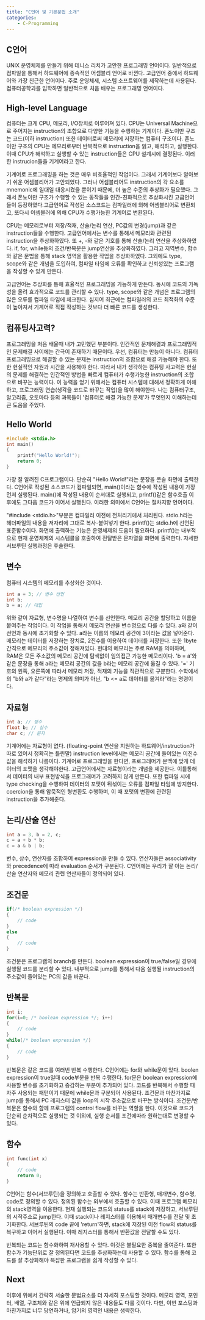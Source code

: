 ```yaml
---
title: "C언어 및 기본문법 소개"
categories:
    - C-Programming
---
```


## C언어
UNIX 운영체제를 만들기 위해 데니스 리치가 고안한 프로그래밍 언어이다. 일반적으로 컴파일을 통해서 하드웨어에 종속적인 어셈블리 언어로 바뀐다. 고급언어 중에서 하드웨어와 가장 친근한 언어이다. 주로 운영체제, 시스템 소프트웨어를 제작하는데 사용된다. 컴퓨터공학과를 입학하면 일반적으로 처음 배우는 프로그래밍 언어이다.

## High-level Language
컴퓨터는 크게 CPU, 메모리, I/O장치로 이루어져 있다. CPU는 Universal Machine으로 주어지는 instruction의 조합으로 다양한 기능을 수행하는 기계이다. 폰노이만 구조는 코드(이하 instruction) 또한 데이터로써 메모리에 저장하는 컴퓨터 구조이다. 폰노이만 구조의 CPU는 메모리로부터 반복적으로 instruction을 읽고, 해석하고, 실행한다. 이때 CPU가 해석하고 실행할 수 있는 instruction들은 CPU 설계시에 결정된다. 이러한 instrucion들을 기계어라고 한다.

기계어로 프로그래밍을 하는 것은 매우 비효율적인 작업이다. 그래서 기계어보다 알아보기 쉬운 어셈블리어가 고안되었다. 그러나 어셈블리어도 instruction의 각 요소를 mnemonic에 일대일 대응시켰을 뿐이기 때문에, 더 높은 수준의 추상화가 필요했다. 그래서 폰노이만 구조가 수행할 수 있는 동작들을 인간-친화적으로 추상화시킨 고급언어들이 등장하였다.고급언어로 작성된 소스코드는 컴파일러에 의해 어셈블리어로 변환되고, 또다시 어셈블러에 의해 CPU가 수행가능한 기계어로 변환된다.

CPU는 메모리로부터 저장/적재, 산술/논리 연산, PC값의 변경(jump)과 같은 instruction들을 수행한다. 고급언어에서는 변수를 통해서 메모리와 관련된 instruction을 추상화하였다. 또 +, -와 같은 기호를 통해 산술/논리 연산을 추상화하였다. if, for, while등의 조건/반복문은 jump연산을 추상화하였다. 그리고 지역변수, 함수와 같은 문법을 통해 stack 영역을 활용한 작업을 추상화하였다. 그외에도 type, scope와 같은 개념을 도입하여, 컴파일 타임에 오류를 확인하고 신뢰성있는 프로그램을 작성할 수 있게 만든다.

고급언어는 추상화를 통해 효율적인 프로그래밍을 가능하게 만든다. 동시에 코드의 가독성을 올려 효과적으로 코드를 관리할 수 있다. type, scope와 같은 개념은 프로그램의 많은 오류를 컴파일 타임에 체크한다. 심지어 최근에는 컴파일러의 코드 최적화의 수준이 높아져서 기계어로 직접 작성하는 것보다 더 빠른 코드를 생성한다.

## 컴퓨팅사고력?
프로그래밍을 처음 배울때 내가 고민했던 부분이다. 인간적인 문제해결과 프로그래밍적인 문제해결 사이에는 간극이 존재하기 때문이다. 우선, 컴퓨터는 만능이 아니다. 컴퓨터 프로그래밍으로 해결할 수 있는 문제는 instruction의 조합으로 해결 가능해야 한다. 또한 현실적인 자원과 시간을 사용해야 한다. 따라서 내가 생각하는 컴퓨팅 사고력은 현실의 문제를 해결하는 인간적인 방법을 빠르게 컴퓨터가 수행가능한 instruction의 조합으로 바꾸는 능력이다. 이 능력을 얻기 위해서는 컴퓨터 시스템에 대해서 정확하게 이해하고, 프로그래밍 연습(생각을 코드로 바꾸는 작업)을 많이 해야한다. 나는 컴퓨터구조, 알고리즘, 오토마타 등의 과목들이 '컴퓨터로 해결 가능한 문제'가 무엇인지 이해하는데 큰 도움을 주었다.

## Hello World
```c
#include <stdio.h>
int main()
{
    printf("Hello World!");
    return 0;
}
```
가장 잘 알려진 C프로그램이다. 단순히 "Hello World!"라는 문장을 콘솔 화면에 출력한다. C언어로 작성된 소스코드가 컴파일되면, main()이라는 함수에 작성된 내용이 가장 먼저 실행된다. main()에 작성된 내용이 순서대로 실행되고, printf()같은 함수호출 이후에도 그다음 코드가 이어서 실행된다. 이러한 의미에서 C언어는 절차지향 언어이다.

"#include <stdio.h>"부분은 컴파일러 이전에 전처리기에서 처리된다. stdio.h라는 헤더파일의 내용을 저자리에 그대로 복사-붙여넣기 한다. printf()는 stdio.h에 선언된 표준함수이다. 화면에 출력하는 기능은 운영체제의 도움이 필요하다. printf()는 내부적으로 현재 운영체제의 시스템콜을 호출하여 전달받은 문자열을 화면에 출력한다. 자세한 서브루틴 실행과정은 후술한다.

## 변수
컴퓨터 시스템의 메모리를 추상화한 것이다.
```c
int a = 3; // 변수 선언
int b;
b = a; // 대입
```
위와 같이 자료형, 변수명을 나열하여 변수를 선언한다. 메모리 공간을 할당하고 이름을 붙여주는 작업이다. 이 작업을 통해서 메모리 연산을 변수명으로 다룰 수 있다. a와 같이 선언과 동시에 초기화할 수 있다. a라는 이름의 메모리 공간에 3이라는 값을 넣어준다. 
메모리는 데이터를 저장하는 장치로, 2진수를 이용하여 데이터를 저장한다. 또한 1byte 간격으로 메모리의 주소값이 정해져있다. 현대의 메모리는 주로 RAM을 의미하며, RAM은 모든 주소값의 메모리 공간에 탐색없이 임의접근 가능한 메모리이다.
'b = a'와 같은 문장을 통해 a라는 메모리 공간의 값을 b라는 메모리 공간에 옮길 수 있다. '=' 기호의 왼쪽, 오른쪽에 따라서 메모리 저장, 적재의 기능을 직관적으로 구분한다. 수학에서의 "b와 a가 같다"라는 명제의 의미가 아닌, "b <= a로 데이터를 옮겨라"라는 명령이다.

## 자료형
```c
int a; // 정수
float b; // 실수
char c; // 문자
```
기계어에는 자료형이 없다. (floating-point 연산을 지원하는 하드웨어/instruction가 따로 있어서 정확히는 틀린말) instruction level에서는 메모리 공간에 들어있는 이진수 값을 해석하기 나름이다. 기계어로 프로그래밍을 한다면, 프로그래머가 문맥에 맞게 데이터의 포맷을 생각해야한다. 고급언어에서는 자료형이라는 개념을 제공한다. 이를통해서 데이터의 내부 표현방식을 프로그래머가 고려하지 않게 만든다. 또한 컴파일 시에 type checking을 수행하여 데이터의 포맷이 뒤섞이는 오류를 컴파일 타임에 방지한다. coercion을 통해 암묵적인 형변환도 수행하며, 이 때 포맷의 변환에 관련된 instruction을 추가해준다.

## 논리/산술 연산
```c
int a = 3, b = 2, c;
c = a + b * b;
c = a & b | b;
```
변수, 상수, 연산자를 조합하여 expression을 만들 수 있다. 연산자들은 associativity와 precedence에 따라 evaluation 순서가 구분된다. C언어에는 우리가 잘 아는 논리/산술 연산자와 메모리 관련 연산자들이 정의되어 있다.

## 조건문
```c
if(/* boolean expression */)
{
    // code
}
else
{
    // code
}
```
조건문은 프로그램의 branch를 만든다. boolean expression이 true/false일 경우에 실행될 코드를 분리할 수 있다. 내부적으로 jump를 통해서 다음 실행될 instruction의 주소값이 들어있는 PC의 값을 바꾼다.

## 반복문
```c
int i;
for(i=0; /* boolean expression */; i++)
{
    // code
}
while(/* boolean expression */)
{
    // code
}
```
반복문은 같은 코드를 여러번 반복 수행한다. C언어에는 for와 while문이 있다. boolen expression이 true일때 code부분을 반복 수행한다. for문은 boolean expression에 사용할 변수를 초기화하고 증감하는 부분이 추가되어 있다. 코드를 반복해서 수행할 때 자주 사용되는 패턴이기 때문에 while문과 구분되어 사용된다. 조건문과 마찬가지로 jump를 통해서 PC 레지스터 값을 loop의 시작 주소값으로 바꾸는 방식이다.
조건문/반복문은 함수와 함께 프로그램의 control flow를 바꾸는 역할을 한다. 이것으로 코드가 단순히 순차적으로 실행되는 것 이외에, 실행 순서를 조건에따라 원하는대로 변경할 수 있다.

## 함수
```c
int func(int x)
{
    // code
    return 0;
}
```
C언어는 함수(서브루틴)을 정의하고 호출할 수 있다. 함수는 반환형, 매개변수, 함수명, code로 정의할 수 있다. 정의된 함수는 외부에서 호출할 수 있다. 이때 프로그램 메모리의 stack영역을 이용한다. 현재 실행되는 코드의 status를 stack에 저장하고, 서브루틴의 시작주소로 jump한다. 이때 stack이나 레지스터를 이용해서 매개변수를 전달 및 초기화한다. 서브루틴의 code 끝에 'return'하면, stack에 저장된 이전 flow의 status를 복구하고 이어서 실행된다. 이때 레지스터를 통해서 반환값을 전달할 수도 있다.

반복되는 코드는 함수화하여 재사용할 수 있다. 이것은 불필요한 중복을 줄여준다. 또한 함수가 기능단위로 잘 정의된다면 코드를 추상화하는데 사용할 수 있다. 함수를 통해 코드를 잘 추상화해야 복잡한 프로그램을 쉽게 작성할 수 있다.

## Next
이후에 위에서 간략히 서술한 문법요소를 더 자세히 포스팅할 것이다. 메모리 영역, 포인터, 배열, 구조체와 같은 위에 언급되지 않은 내용들도 다룰 것이다. 다만, 이번 포스팅과 마찬가지로 너무 당연하거나, 암기의 영역인 내용은 생략한다.